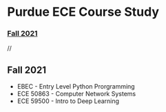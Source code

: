 # Purdue ECE Course Study
### [Fall 2021](#Fall-2021)

//

## Fall 2021
* EBEC - Entry Level Python Prorgramming  
* ECE 50863 - Computer Network Systems  
* ECE 59500 - Intro to Deep Learning  